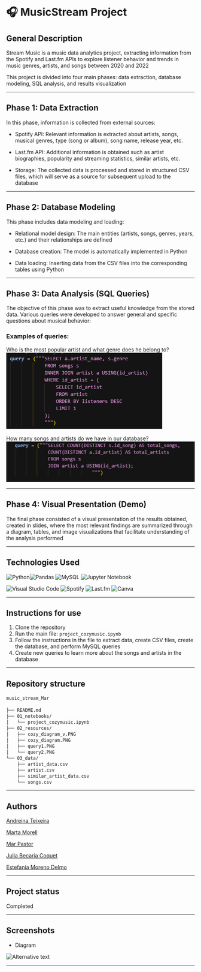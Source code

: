 
# 🎧 MusicStream Project

## General Description

Stream Music is a music data analytics project, extracting information from the Spotify and Last.fm APIs to explore listener behavior and trends in music genres, artists, and songs between 2020 and 2022

This project is divided into four main phases: data extraction, database modeling, SQL analysis, and results visualization

---

## Phase 1: Data Extraction

In this phase, information is collected from external sources:

- Spotify API: Relevant information is extracted about artists, songs, musical genres, type (song or album), song name, release year, etc.

- Last.fm API: Additional information is obtained such as artist biographies, popularity and streaming statistics, similar artists, etc.

- Storage: The collected data is processed and stored in structured CSV files, which will serve as a source for subsequent upload to the database

---

## Phase 2: Database Modeling

This phase includes data modeling and loading:

- Relational model design: The main entities (artists, songs, genres, years, etc.) and their relationships are defined

- Database creation: The model is automatically implemented in Python

- Data loading: Inserting data from the CSV files into the corresponding tables using Python

---

## Phase 3: Data Analysis (SQL Queries)

The objective of this phase was to extract useful knowledge from the stored data. Various queries were developed to answer general and specific questions about musical behavior:

### Examples of queries:

Who is the most popular artist and what genre does he belong to?
![Alternative text](02_resources/query2.png)

How many songs and artists do we have in our database?
![Alternative text](02_resources/query1.png)

---

## Phase 4: Visual Presentation (Demo)

The final phase consisted of a visual presentation of the results obtained, created in slides, where the most relevant findings are summarized through a diagram, tables, and image visualizations that facilitate understanding of the analysis performed

---

## Technologies Used


![Python](https://img.shields.io/badge/python-3670A0?style=for-the-badge&logo=python&logoColor=ffdd54)![Pandas](https://img.shields.io/badge/pandas-%23150458.svg?style=for-the-badge&logo=pandas&logoColor=white) ![MySQL](https://img.shields.io/badge/mysql-4479A1.svg?style=for-the-badge&logo=mysql&logoColor=white) ![Jupyter Notebook](https://img.shields.io/badge/jupyter-%23FA0F00.svg?style=for-the-badge&logo=jupyter&logoColor=white) 

![Visual Studio Code](https://img.shields.io/badge/Visual%20Studio%20Code-0078d7.svg?style=for-the-badge&logo=visual-studio-code&logoColor=white) ![Spotify](https://img.shields.io/badge/Spotify-1ED760?style=for-the-badge&logo=spotify&logoColor=white) ![Last.fm](https://img.shields.io/badge/last.fm-D51007?style=for-the-badge&logo=last.fm&logoColor=white)  ![Canva](https://img.shields.io/badge/Canva-%2300C4CC.svg?style=for-the-badge&logo=Canva&logoColor=white)

---

## Instructions for use

1. Clone the repository
2. Run the main file: `project_cozymusic.ipynb`
3. Follow the instructions in the file to extract data, create CSV files, create the database, and perform MySQL queries
4. Create new queries to learn more about the songs and artists in the database

---

## Repository structure

```
music_stream_Mar

├── README.md
├── 01_notebooks/
│   └── project_cozymusic.ipynb
├── 02_resources/
│   ├── cozy_diagram_v.PNG
│   ├── cozy_diagram.PNG
│   ├── query1.PNG
│   └── query2.PNG
└── 03_data/
    ├── artist_data.csv
    ├── artist.csv
    ├── similar_artist_data.csv
    └── songs.csv

```

---

## Authors

[Andreina Teixeira](https://github.com/AndreinaTeixeira)

[Marta Morell ](https://github.com/martamorell)

[Mar Pastor](https://github.com/MarPastor)

[Julia Becaria Coquet](https://github.com/juliabeco)

[Estefanía Moreno Delmo](https://github.com/fany_data)

---

## Project status

Completed

---

## Screenshots

- Diagram

![Alternative text](resources/cozy_diagram.PNG)

---